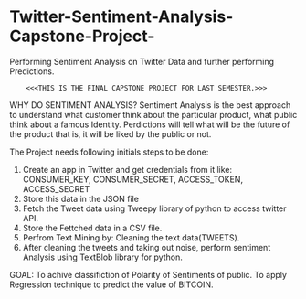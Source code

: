 # Twitter-Sentiment-Analysis-Capstone-Project-
Performing Sentiment Analysis on Twitter Data and further performing Predictions.

        <<<THIS IS THE FINAL CAPSTONE PROJECT FOR LAST SEMESTER.>>>
WHY DO SENTIMENT ANALYSIS?
Sentiment Analysis is the best approach to understand what customer think about the particular product, what public think about a famous Identity. Perdictions will tell what will be the future of the product that is, it will be liked by the public or not.


The Project needs following initials steps to be done:
1) Create an app in Twitter and get credentials from it like:
CONSUMER_KEY, CONSUMER_SECRET, ACCESS_TOKEN, ACCESS_SECRET 
2) Store this data in the JSON file   
3) Fetch the Tweet data using Tweepy library of python to access twitter API.
4) Store the Fettched data in a CSV file.
5) Perfrom Text Mining by: Cleaning the text data(TWEETS).
6) After cleaning the tweets and taking out noise, perform sentiment Analysis using TextBlob library for python.

GOAL:
To achive classifiction of Polarity of Sentiments of public.
To apply Regression technique to predict the value of BITCOIN.
